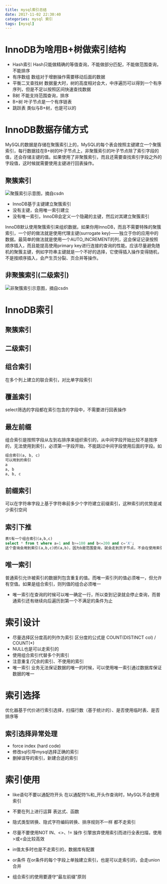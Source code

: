 ```yaml
---
title: mysql索引总结
date: 2017-11-02 22:30:40
categories: mysql 索引
tags: [mysql]
---
```


# InnoDB为啥用B+树做索引结构
- Hash索引
  Hash只能做精确的等值查询，不能做部分匹配，不能做范围查询，不能排序
- 有序数组
  数组对于增删操作需要移动后面的数据
- 平衡二叉查找树
  数据量大时，树的高度相对会大，中序遍历可以得到一个有序序列，但是不足以按照区间快速查找数据
- B树
  不能支持范围查询，排序
- B+树
  叶子节点是一个有序链表
- 跳跃表
  类似与B+树，也是可以的

# InnoDB数据存储方式
MySQL的数据是存储在聚簇索引上的，MySQL的每个表会按照主键建立一个聚簇索引，每行数据挂在B+树的叶子节点上，非聚簇索引的叶子节点除了索引字段的值，还会存储主键的值。如果使用了非聚簇索引，而且还需要查找索引字段之外的字段值，这时候就需要使用主键进行回表操作。

## 聚簇索引
![聚簇索引示意图，摘自csdn][1]

- InnoDB基于主键建立聚簇索引
- 没有主键，会用唯一索引建立
- 没有唯一索引，InnoDB会定义一个隐藏的主键，然后对其建立聚簇索引

InnoDB默认使用聚簇索引来组织数据，如果你用InnoDB，而且不需要特殊的聚簇索引，一个好的做法就是使用代理主键(surrogate key)——独立于你的应用中的数据。最简单的做法就是使用一个AUTO_INCREMENT的列，这会保证记录按照顺序插入，而且能提高使用primary  key进行连接的查询的性能。应该尽量避免随机的聚簇主键，例如字符串主键就是一个不好的选择，它使得插入操作变得随机，不是按顺序插入，会产生页分裂、页合并等操作。

## 非聚簇索引(二级索引)
![非聚簇索引示意图，摘自csdn][2]

# InnoDB索引
## 聚簇索引
## 二级索引
## 组合索引
在多个列上建立的联合索引，对比单字段索引
## 覆盖索引
select筛选的字段都在索引包含的字段中，不需要进行回表操作
## 最左前缀
组合索引是按照字段从左到右排序来组织索引的，从中间字段开始比较不是按序的，无法使用到索引，必须第一字段开始，不能跳过中间字段使用后面的字段。如
```sql
组合索引(a, b, c)
可以用到的索引
a
a, b
a, b, c
```
## 前缀索引
可以在字符串字段上基于字符串前多少个字符建立前缀索引，这种索引的优势是减少索引空间
## 索引下推
```sql
表t有一个组合索引(a,b,c)
select * from t where a=1 and b>=100 and b<=200 and c='X';
这个查询会用到索引(a,b,c)的(a,b)，因为b是范围查询，就会走到页子节点，不会在使用索引节点加上查询，但是c在索引中，索引可以利用叶子节点中c的值来做过滤，这就是所谓的索引下推
```
## 唯一索引
普通索引允许被索引的数据列包含重复的值。而唯一索引列的值必须唯一，但允许有空值。如果是组合索引，则列值的组合必须唯一

- 唯一索引在查询的时候可以唯一确定一行，所以查到记录就会停止查询，而普通索引还有继续向后遍历到第一个不满足的条件为止

# 索引设计
- 尽量选择区分度高的列作为索引
  区分度的公式是 COUNT(DISTINCT col) / COUNT(*)
- NULL也是可以走索引的
- 使用组合索引代替多个列索引
- 注意重复/冗余的索引、不使用的索引
- 唯一索引
  业务无法保证数据的唯一的时候，可以使用唯一索引通过数据库保证数据的唯一

# 索引选择
优化器基于代价进行索引选择，扫描行数（基于统计的）、是否使用临时表、是否排序等

## 索引选择异常处理
- force index (hard code)
- 修改sql引导mysql选择正确的索引
- 删掉误导的索引，新建合适的索引

# 索引使用
- like语句不要以通配符开头
  在以通配符%和_开头作查询时，MySQL不会使用索引
- 不要在列上进行运算
  表达式、函数
- 隐式类型转换、隐式字符编码转换、排序规则不一样 都不走索引
- 尽量不要使用NOT IN、<>、!= 操作
  引擎放弃使用索引而进行全表扫描，使用>或<会比较高效
- in值太多时也是不走索引的，数据库有配置
- or条件
  在or条件的每个字段上单独建立索引，也是可以走索引的，会走union合并
- 组合索引的使用要遵守“最左前缀”原则


  [1]: https://coder-zhuyu.github.io/images/blog/mysql-index.png
  [2]: https://coder-zhuyu.github.io/images/blog/mysql-index2.png
